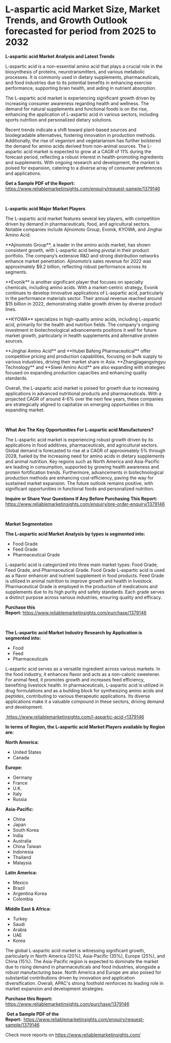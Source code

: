 <p><h1>L-aspartic acid Market Size, Market Trends, and Growth Outlook forecasted for period from 2025 to 2032</h1></p><p><strong>L-aspartic acid Market Analysis and Latest Trends</strong></p>
<p><p>L-aspartic acid is a non-essential amino acid that plays a crucial role in the biosynthesis of proteins, neurotransmitters, and various metabolic processes. It is commonly used in dietary supplements, pharmaceuticals, and food industries due to its potential benefits in enhancing exercise performance, supporting brain health, and aiding in nutrient absorption. </p><p>The L-aspartic acid market is experiencing significant growth driven by increasing consumer awareness regarding health and wellness. The demand for natural supplements and functional foods is on the rise, enhancing the application of L-aspartic acid in various sectors, including sports nutrition and personalized dietary solutions. </p><p>Recent trends indicate a shift toward plant-based sources and biodegradable alternatives, fostering innovation in production methods. Additionally, the rise of veganism and vegetarianism has further bolstered the demand for amino acids derived from non-animal sources. The L-aspartic acid market is expected to grow at a CAGR of 11% during the forecast period, reflecting a robust interest in health-promoting ingredients and supplements. With ongoing research and development, the market is poised for expansion, catering to a diverse array of consumer preferences and applications.</p></p>
<p><strong>Get a Sample PDF of the Report:&nbsp;</strong> <a href="https://www.reliablemarketinsights.com/enquiry/request-sample/1379146?utm_campaign=3264&utm_medium=2&utm_source=Github&utm_content=ia&utm_term=07042025&utm_id=l-aspartic-acid">https://www.reliablemarketinsights.com/enquiry/request-sample/1379146</a></p>
<p>&nbsp;</p>
<p><strong>L-aspartic acid Major Market Players</strong></p>
<p><p>The L-aspartic acid market features several key players, with competition driven by demand in pharmaceuticals, food, and agricultural sectors. Notable companies include Ajinomoto Group, Evonik, KYOWA, and Jinghai Amino Acid.</p><p>**Ajinomoto Group**, a leader in the amino acids market, has shown consistent growth, with L-aspartic acid being pivotal in their product portfolio. The company’s extensive R&D and strong distribution networks enhance market penetration. Ajinomoto’s sales revenue for 2022 was approximately $9.2 billion, reflecting robust performance across its segments.</p><p>**Evonik** is another significant player that focuses on specialty chemicals, including amino acids. With a market-centric strategy, Evonik continues to develop innovative applications of L-aspartic acid, particularly in the performance materials sector. Their annual revenue reached around $15 billion in 2022, demonstrating stable growth driven by diverse product lines.</p><p>**KYOWA** specializes in high-quality amino acids, including L-aspartic acid, primarily for the health and nutrition fields. The company's ongoing investment in biotechnological advancements positions it well for future market growth, particularly in health supplements and alternative protein sources.</p><p>**Jinghai Amino Acid** and **Hubei Bafeng Pharmaceutical** offer competitive pricing and production capabilities, focusing on bulk supply to various industries, driving their market share in Asia. **Zhangjiagangxingyu Technology** and **Siwei Amino Acid** are also expanding with strategies focused on expanding production capacities and enhancing quality standards.</p><p>Overall, the L-aspartic acid market is poised for growth due to increasing applications in advanced nutritional products and pharmaceuticals. With a projected CAGR of around 4-6% over the next few years, these companies are strategically aligned to capitalize on emerging opportunities in this expanding market.</p></p>
<p>&nbsp;</p>
<p><strong>What Are The Key Opportunities For L-aspartic acid Manufacturers?</strong></p>
<p><p>The L-aspartic acid market is experiencing robust growth driven by its applications in food additives, pharmaceuticals, and agricultural sectors. Global demand is forecasted to rise at a CAGR of approximately 5% through 2028, fueled by the increasing need for amino acids in dietary supplements and animal nutrition. Key regions such as North America and Asia-Pacific are leading in consumption, supported by growing health awareness and protein fortification trends. Furthermore, advancements in biotechnological production methods are enhancing cost-efficiency, paving the way for sustained market expansion. The future outlook remains positive, with significant opportunities in functional foods and personalized nutrition.</p></p>
<p><strong>Inquire or Share Your Questions If Any Before Purchasing This Report:</strong> <a href="https://www.reliablemarketinsights.com/enquiry/pre-order-enquiry/1379146?utm_campaign=3264&utm_medium=2&utm_source=Github&utm_content=ia&utm_term=07042025&utm_id=l-aspartic-acid">https://www.reliablemarketinsights.com/enquiry/pre-order-enquiry/1379146</a></p>
<p>&nbsp;</p>
<p><strong>Market Segmentation</strong></p>
<p><strong>The L-aspartic acid Market Analysis by types is segmented into:</strong></p>
<p><ul><li>Food Grade</li><li>Feed Grade</li><li>Pharmaceutical Grade</li></ul></p>
<p><p>L-aspartic acid is categorized into three main market types: Food Grade, Feed Grade, and Pharmaceutical Grade. Food Grade L-aspartic acid is used as a flavor enhancer and nutrient supplement in food products. Feed Grade is utilized in animal nutrition to improve growth and health in livestock. Pharmaceutical Grade is employed in the production of medications and supplements due to its high purity and safety standards. Each grade serves a distinct purpose across various industries, ensuring quality and efficacy.</p></p>
<p><strong>Purchase this Report:&nbsp;</strong><a href="https://www.reliablemarketinsights.com/purchase/1379146?utm_campaign=3264&utm_medium=2&utm_source=Github&utm_content=ia&utm_term=07042025&utm_id=l-aspartic-acid">https://www.reliablemarketinsights.com/purchase/1379146</a></p>
<p>&nbsp;</p>
<p><strong>The L-aspartic acid Market Industry Research by Application is segmented into:</strong></p>
<p><ul><li>Food</li><li>Feed</li><li>Pharmaceuticals</li></ul></p>
<p><p>L-aspartic acid serves as a versatile ingredient across various markets. In the food industry, it enhances flavor and acts as a non-caloric sweetener. For animal feed, it promotes growth and increases feed efficiency, benefiting livestock health. In pharmaceuticals, L-aspartic acid is utilized in drug formulations and as a building block for synthesizing amino acids and peptides, contributing to various therapeutic applications. Its diverse applications make it a valuable compound in these sectors, driving demand and development.</p></p>
<p><a href="https://www.reliablemarketinsights.com/l-aspartic-acid-r1379146?utm_campaign=3264&utm_medium=2&utm_source=Github&utm_content=ia&utm_term=07042025&utm_id=l-aspartic-acid">&nbsp;https://www.reliablemarketinsights.com/l-aspartic-acid-r1379146</a></p>
<p><strong>In terms of Region, the L-aspartic acid Market Players available by Region are:</strong></p>
<p>
    <p> <strong> North America: </strong>
        <ul>
            <li>United States</li>
            <li>Canada</li>
        </ul>
        </p> 
    <p> <strong> Europe: </strong>
        <ul>
            <li>Germany</li>
            <li>France</li>
            <li>U.K.</li>
            <li>Italy</li>
            <li>Russia</li>
        </ul>
        </p> 
    <p> <strong> Asia-Pacific: </strong>
        <ul>
            <li>China</li>
            <li>Japan</li>
            <li>South Korea</li>
            <li>India</li>
            <li>Australia</li>
            <li>China Taiwan</li>
            <li>Indonesia</li>
            <li>Thailand</li>
            <li>Malaysia</li>
        </ul>
        </p> 
    <p> <strong> Latin America: </strong>
        <ul>
            <li>Mexico</li>
            <li>Brazil</li>
            <li>Argentina Korea</li>
            <li>Colombia</li>
        </ul>
        </p> 
    <p> <strong> Middle East & Africa: </strong>
        <ul>
            <li>Turkey</li>
            <li>Saudi</li>
            <li>Arabia</li>
            <li>UAE</li>
            <li>Korea</li>
        </ul>
    </p>
    </p>
<p><p>The global L-aspartic acid market is witnessing significant growth, particularly in North America (20%), Asia-Pacific (35%), Europe (25%), and China (15%). The Asia-Pacific region is expected to dominate the market due to rising demand in pharmaceuticals and food industries, alongside a robust manufacturing base. North America and Europe are also poised for substantial contributions driven by innovation and application diversification. Overall, APAC's strong foothold reinforces its leading role in market expansion and development strategies.</p></p>
<p><strong>Purchase this Report: </strong><a href="https://www.reliablemarketinsights.com/purchase/1379146?utm_campaign=3264&utm_medium=2&utm_source=Github&utm_content=ia&utm_term=07042025&utm_id=l-aspartic-acid">https://www.reliablemarketinsights.com/purchase/1379146</a></p>
<p>&nbsp;<strong>Get a Sample PDF of the Report:&nbsp;&nbsp;</strong><a href="https://www.reliablemarketinsights.com/enquiry/request-sample/1379146?utm_campaign=3264&utm_medium=2&utm_source=Github&utm_content=ia&utm_term=07042025&utm_id=l-aspartic-acid">https://www.reliablemarketinsights.com/enquiry/request-sample/1379146</a></p>
<p><strong></strong></p>
<p>Check more reports on <a href="https://www.reliablemarketinsights.com/?utm_campaign=3264&utm_medium=2&utm_source=Github&utm_content=ia&utm_term=07042025&utm_id=l-aspartic-acid">https://www.reliablemarketinsights.com/</a></p>